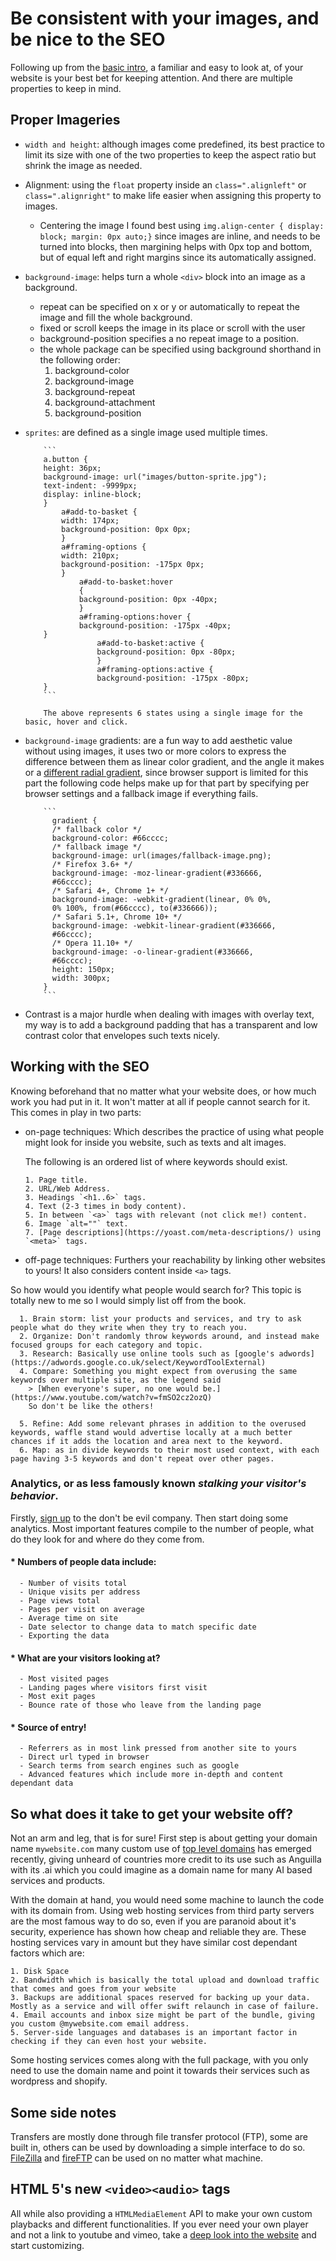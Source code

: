 # Be consistent with your images, and be nice to the SEO

Following up from the [basic intro](https://abukhalil95.github.io/reading-notes/class-05), a familiar and easy to look at, of your website is your best bet for keeping attention. And there are multiple properties to keep in mind.

## Proper Imageries

* `width and height`: although images come predefined, its best practice to limit its size with one of the two properties to keep the aspect ratio but shrink the image as needed.
* Alignment: using the `float` property inside an `class=".alignleft"` or `class=".alignright"` to make life easier when assigning this property to images.
    * Centering the image I found best using `img.align-center { display: block; margin: 0px auto;}` since images are inline, and needs to be turned into blocks, then margining helps with 0px top and bottom, but of equal left and right margins since its automatically assigned.
* `background-image`: helps turn a whole `<div>` block into an image as a background.
    * repeat can be specified on x or y or automatically to repeat the image and fill the whole background.
    * fixed or scroll keeps the image in its place or scroll with the user
    * background-position specifies a no repeat image to a position.
    * the whole package can be specified using background shorthand in the following order: 
        1. background-color
        2. background-image
        3. background-repeat
        4. background-attachment
        5. background-position

* `sprites`: are defined as a single image used multiple times.

          ```
          a.button {
          height: 36px;
          background-image: url("images/button-sprite.jpg");
          text-indent: -9999px;
          display: inline-block;
          }
              a#add-to-basket {
              width: 174px;
              background-position: 0px 0px;
              }
              a#framing-options {
              width: 210px;
              background-position: -175px 0px;
              }
                  a#add-to-basket:hover 
                  {
                  background-position: 0px -40px;
                  }
                  a#framing-options:hover {
                  background-position: -175px -40px;
          }
                      a#add-to-basket:active {
                      background-position: 0px -80px;
                      }
                      a#framing-options:active {
                      background-position: -175px -80px;
          }
          ```

          The above represents 6 states using a single image for the basic, hover and click.

* `background-image` gradients: are a fun way to add aesthetic value without using images, it uses two or more colors to express the difference between them as linear color gradient, and the angle it makes or a [different radial gradient](https://cssgradient.io/), since browser support is limited for this part the following code helps make up for that part by specifying per browser settings and a fallback image if everything fails.

          ```
            gradient {
            /* fallback color */
            background-color: #66cccc;
            /* fallback image */
            background-image: url(images/fallback-image.png);
            /* Firefox 3.6+ */
            background-image: -moz-linear-gradient(#336666,
            #66cccc);
            /* Safari 4+, Chrome 1+ */
            background-image: -webkit-gradient(linear, 0% 0%,
            0% 100%, from(#66cccc), to(#336666));
            /* Safari 5.1+, Chrome 10+ */
            background-image: -webkit-linear-gradient(#336666,
            #66cccc);
            /* Opera 11.10+ */
            background-image: -o-linear-gradient(#336666,
            #66cccc);
            height: 150px;
            width: 300px;
          }
          ```
* Contrast is a major hurdle when dealing with images with overlay text, my way is to add a background padding that has a transparent and low contrast color that envelopes such texts nicely.

## Working with the SEO

Knowing beforehand that no matter what your website does, or how much work you had put in it. It won't matter at all if people cannot search for it. This comes in play in two parts:

* on-page techniques: Which describes the practice of using what people might look for inside you website, such as texts and alt images.

    The following is an ordered list of where keywords should exist.

      1. Page title.
      2. URL/Web Address.
      3. Headings `<h1..6>` tags.
      4. Text (2-3 times in body content).
      5. In between `<a>` tags with relevant (not click me!) content.
      6. Image `alt=""` text.
      7. [Page descriptions](https://yoast.com/meta-descriptions/) using `<meta>` tags.

* off-page techniques: Furthers your reachability by linking other websites to yours! It also considers content inside `<a>` tags.

So how would you identify what people would search for? This topic is totally new to me so I would simply list off from the book.

      1. Brain storm: list your products and services, and try to ask people what do they write when they try to reach you.
      2. Organize: Don't randomly throw keywords around, and instead make focused groups for each category and topic.
      3. Research: Basically use online tools such as [google's adwords](https://adwords.google.co.uk/select/KeywordToolExternal) 
      4. Compare: Something you might expect from overusing the same keywords over multiple site, as the legend said 
        > [When everyone's super, no one would be.](https://www.youtube.com/watch?v=fmSO2cz2ozQ)
        So don't be like the others!

      5. Refine: Add some relevant phrases in addition to the overused keywords, waffle stand would advertise locally at a much better chances if it adds the location and area next to the keyword.
      6. Map: as in divide keywords to their most used context, with each page having 3-5 keywords and don't repeat over other pages.

### Analytics, or as less famously known *stalking your visitor's behavior*.

Firstly, [sign up](http://www.google.com/analytics) to the don't be evil company. Then start doing some analytics. Most important features compile to the number of people, what do they look for and where do they come from.

#### * Numbers of people data include:
      - Number of visits total
      - Unique visits per address
      - Page views total
      - Pages per visit on average
      - Average time on site
      - Date selector to change data to match specific date
      - Exporting the data

#### * What are your visitors looking at?
      - Most visited pages
      - Landing pages where visitors first visit
      - Most exit pages
      - Bounce rate of those who leave from the landing page

#### * Source of entry!
      - Referrers as in most link pressed from another site to yours
      - Direct url typed in browser
      - Search terms from search engines such as google
      - Advanced features which include more in-depth and content dependant data

## So what does it take to get your website off?

Not an arm and leg, that is for sure! First step is about getting your domain name `mywebsite.com` many custom use of [top level domains](https://www.lifewire.com/what-does-com-mean-2483161) has emerged recently, giving unheard of countries more credit to its use such as Anguilla with its .ai which you could imagine as a domain name for many AI based services and products.

With the domain at hand, you would need some machine to launch the code with its domain from. Using web hosting services from third party servers are the most famous way to do so, even if you are paranoid about it's security, experience has shown how cheap and reliable they are. These hosting services vary in amount but they have similar cost dependant factors which are: 

    1. Disk Space
    2. Bandwidth which is basically the total upload and download traffic that comes and goes from your website
    3. Backups are additional spaces reserved for backing up your data. Mostly as a service and will offer swift relaunch in case of failure.
    4. Email accounts and inbox size might be part of the bundle, giving you custom @mywebsite.com email address.
    5. Server-side languages and databases is an important factor in checking if they can even host your website.

Some hosting services comes along with the full package, with you only need to use the domain name and point it towards their services such as wordpress and shopify.

## Some side notes

Transfers are mostly done through file transfer protocol (FTP), some are built in, others can be used by downloading a simple interface to do so. [FileZilla](filezilla-project.org) and [fireFTP](fireftp.mozdev.org) can be used on no matter what machine.

## HTML 5's new `<video><audio>` tags 

All while also providing a `HTMLMediaElement` API to make your own custom playbacks and different functionalities. If you ever need your own player and not a link to youtube and vimeo, take a [deep look into the website](https://developer.mozilla.org/en-US/docs/Learn/JavaScript/Client-side_web_APIs/Video_and_audio_APIs) and start customizing.